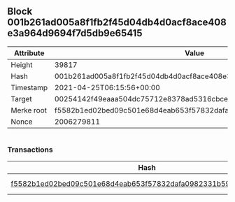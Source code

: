 ## Block 001b261ad005a8f1fb2f45d04db4d0acf8ace408e3a964d9694f7d5db9e65415

Attribute | Value
--- | ---
Height | 39817
Hash | 001b261ad005a8f1fb2f45d04db4d0acf8ace408e3a964d9694f7d5db9e65415
Timestamp | 2021-04-25T06:15:56+00:00
Target | 00254142f49eaaa504dc75712e8378ad5316cbcead634704b3734b6271167cc4
Merke root | f5582b1ed02bed09c501e68d4eab653f57832dafa0982331b59a79fb0d222fdc
Nonce | 2006279811

```

```

### Transactions

Hash | Amount
--- | ---
[f5582b1ed02bed09c501e68d4eab653f57832dafa0982331b59a79fb0d222fdc](f5582b1ed02bed09c501e68d4eab653f57832dafa0982331b59a79fb0d222fdc.md) | 10.00000000 SKEPTI 
